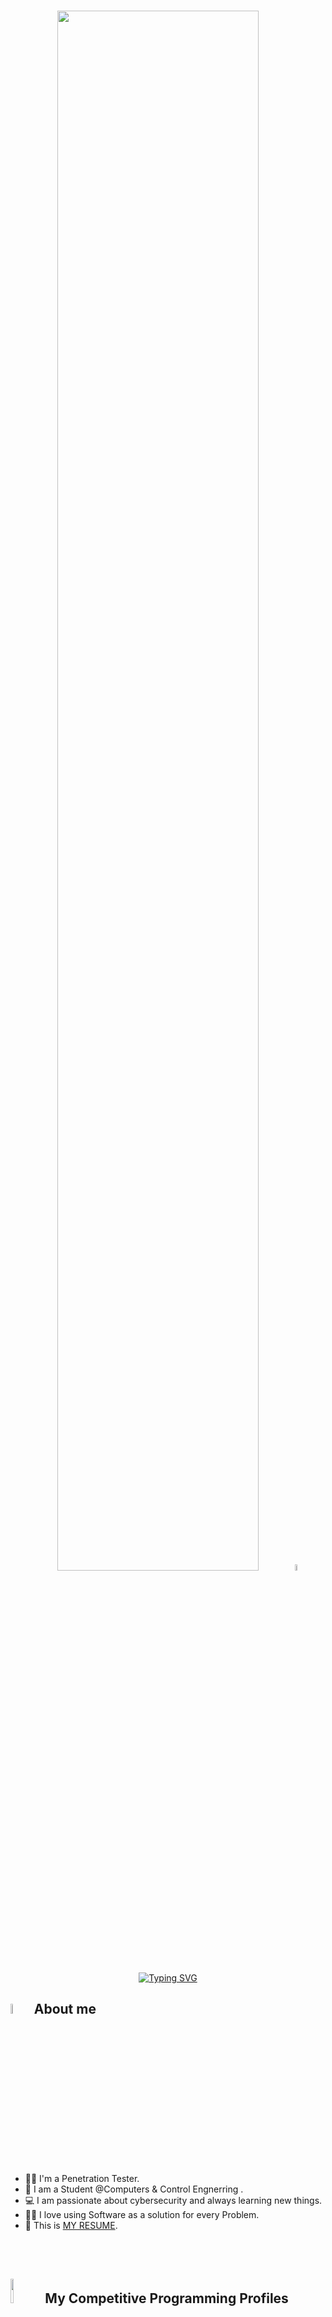 <h1 align="center"><img src="https://i.postimg.cc/YSVCgVGC/Hi-I-m-Ziad-Mohamed-1.gif" width="80%"> <img src="https://media.giphy.com/media/hvRJCLFzcasrR4ia7z/giphy.gif" width="5%"></h1>


<p align="center">
  <a href="https://git.io/typing-svg"><img src="https://readme-typing-svg.demolab.com?font=Fira+Code&pause=1000&color=D2A306&center=true&vCenter=true&random=false&width=600&lines=I+am+Penetration+Tester+%40DEPI;2nd+Place+at+IEEE+Egypt+AP-S+%2F+MTT-S+Joint+Chapter;3rd+Place+at+Orange+Digital+Center;Winner+at+NASA+Space+Apps+Cairo;Always+learning+new+things;Using+Software+as+a+solution+for+every+Problem" alt="Typing SVG" /></a>


</p>

## <img src = "https://i.pinimg.com/originals/3f/7e/4e/3f7e4eff7c96e9fe4b8b4b1ff3f7bdb5.gif" width = 6.5%> About me

<!-- <img align="right" src="https://i.postimg.cc/VNb8yNvz/Brown-UI-Frame-Types-of-Quadrilaterals-Who-am-I-Game-Presentation-3.png" width=20%> -->

- 👨‍💻 I'm a Penetration Tester.
- :school: I am a Student @Computers & Control Engnerring .
- :computer: I am passionate about cybersecurity and always learning new things.
- ✍🏻 I love using Software as a solution for every Problem.
- :thinking: This is [MY RESUME](https://drive.google.com/file/d/1eU5wDk_DQVDH2NpAKMmVX4JIakW_7HnM/view?usp=sharing).
<be>


<br><br>
## <img src="https://media4.giphy.com/media/dMLmQfCO7lCA2gX3tw/giphy.gif?cid=ecf05e47ak6mwfu812269zzr8ydv529109qzpb8rszwnja9e&rid=giphy.gif&ct=s" width=10%> My Competitive Programming Profiles

<div align="center" width="100%">
  <a href="https://www.spaceappschallenge.org/"><img src="https://i.postimg.cc/jjYfNLG1/space-apps-cairo-7m-Te-Oti-width-500.jpg" alt="Nasa Space Apps Cairo" width="8%"/></a>
  &emsp; 
  <a href="https://r8.ieee.org/egypt-apmtt/?fbclid=IwY2xjawHMGgxleHRuA2FlbQIxMAABHSsD17TOzmKFqQo8zYZ5dujbIknrzdXV2_hCaTbM642VCJYsWUWFVA3csQ_aem_HLduMsbZR_M_8Ll611aYvg"><img src="https://i.postimg.cc/2j9BGHsh/My-Chapter-Logo-1.png" alt="IEEE Egypt AP-S / MTT-S Joint Chapter " width="12%"/></a>
  &emsp;
  <a href="https://www.orangedigitalcenters.com/country/EG/home"><img src="https://i.postimg.cc/1zSgXbFh/images.png" alt="Orange Digital Center" width="6%"/></a>
  &emsp;
  <a href="https://acpc.global/"><img src="https://i.postimg.cc/BZzXHjFC/ACPC-LOGO-n-1-209x300.png" alt="ACPC" width="4%"/></a>
  &emsp;
</div>

## <img src="https://github.com/7oSkaaa/7oSkaaa/blob/main/Images/Connect-with-me.gif?raw=true" width="10%"> Connect with me
<p align="center">
	<a href="mziad@gmail.com"><img img src="https://img.shields.io/badge/gmail-%23EA4335.svg?style=plastic&logo=gmail&logoColor=white" alt="Gmail"/></a>
	<a href="https://github.com/zeyad-mohamedd"><img src="https://img.shields.io/badge/github-%23181717.svg?style=plastic&logo=github&logoColor=white" alt="GitHub"/></a>
	<a href="https://wa.me/0201013358588"><img src="https://img.shields.io/badge/whatsapp-%2325D366.svg?style=plastic&logo=whatsapp&logoColor=white" alt="Whatsapp"/></a>
	<a href="www.linkedin.com/in/ziad-mohamed-759a73240"><img src="https://img.shields.io/badge/linkedin-%230A66C2.svg?style=plastic&logo=linkedin&logoColor=white" alt="LinkedIn"/></a>
	<a href="https://www.facebook.com/ziiadmohamedtaha"><img src="https://img.shields.io/badge/facebook-%231877F2.svg?style=plastic&logo=facebook&logoColor=white" alt="Facebook"/></a>
	<a href="https://www.instagram.com/ziadtahaaa/"><img src="https://img.shields.io/badge/instagram-%23E4405F.svg?style=plastic&logo=instagram&logoColor=white" alt="Instagram"/></a>
	<a href="https://msng.link/o/?ziadtahaaa"><img src="https://img.shields.io/badge/snapchat-%23FFFC00.svg?style=plastic&logo=snapchat&logoColor=black" alt="Snap Chat"/></a>
</p>




## <img src="https://media2.giphy.com/media/QssGEmpkyEOhBCb7e1/giphy.gif?cid=ecf05e47a0n3gi1bfqntqmob8g9aid1oyj2wr3ds3mg700bl&rid=giphy.gif" width ="3%"> My Skills

### <img src = "https://github.com/7oSkaaa/7oSkaaa/blob/main/Images/Programming_Languages.gif?raw=true" width=5%> Programming languages

<p align="center"> 
  &emsp; 
  <a href="https://www.cprogramming.com/" target="_blank"> 
    <img alt="C" src="https://img.shields.io/badge/C%20-%232370ED.svg?style=plastic&logo=c&logoColor=white">
  </a> 
  &emsp;
  <a href="https://www.w3schools.com/cpp/" target="_blank"> 
    <img alt="C++" src="https://img.shields.io/badge/C++%20-%2300599C.svg?style=plastic&logo=c%2B%2B&logoColor=white">
  </a> 
  &emsp;
  <a href="https://developer.mozilla.org/en-US/docs/Web/JavaScript" target="_blank"> 
     <img alt="JavaScript" src="https://img.shields.io/badge/JavaScript%20-%23F7DF1E.svg?style=plastic&logo=javascript&logoColor=black">
   </a>
  &emsp;
  <a href="https://www.java.com" target="_blank"> 
    <img alt="Java" src="https://img.shields.io/badge/Java-%23007396.svg?style=plastic&logo=java&logoColor=white">
  </a>
  &emsp;
   <a href="https://www.python.org" target="_blank">
    <img alt="Python" src="https://img.shields.io/badge/Python%20-%2314354C.svg?style=plastic&logo=python&logoColor=white">
  </a>
</p>
 
 ### <img src = "https://github.com/7oSkaaa/7oSkaaa/blob/main/Images/Software_Tools.gif?raw=true" width=5%>  Software & Tools

<p align="center">
  &emsp; <a href="#"><img alt="Git" src="https://img.shields.io/badge/Git%20-%23F05033.svg?style=plastic&logo=git&logoColor=white"></a> 
  &emsp; <a href="#"><img alt="GitHub" src="https://img.shields.io/badge/github-%23181717.svg?style=plastic&logo=github&logoColor=white"></a> 
  &emsp; <a href="#"><img alt="Markdown" src="https://img.shields.io/badge/Markdown-000000?style=plastic&logo=markdown&logoColor=white"></a> 
  &emsp; <a href="#"><img alt="JSON" src="https://img.shields.io/badge/json-%23000000.svg?style=plastic&logo=json&logoColor=white"></a> 
  &emsp; <a href="#"><img src="https://img.shields.io/badge/mysql-%234479A1.svg?&style=plastic&logo=mysql&logoColor=white"/></a> 
</p>

 ### <img src = "https://github.com/7oSkaaa/7oSkaaa/blob/main/Images/OS.gif?raw=true" width=5%>  Operating Systems 
<p align="center">
  &emsp;
    <a href="#"><img src="https://img.shields.io/badge/Linux-FCC624?style=plastic&logo=linux&logoColor=black"></a>
  &emsp;
    <a href="#"><img src="https://img.shields.io/badge/Ubuntu-E95420?style=plastic&logo=ubuntu&logoColor=white"></a>
  &emsp;
    <a href="#"><img src="https://img.shields.io/badge/Windows-0078D6?style=plastic&logo=windows&logoColor=white"></a>
  
</p>

<br> 

---

<p align = "center">
	<a href="https://github.com/piyushsuthar/github-readme-quotes"> <img alt = "Quote" src="https://quotes-github-readme.vercel.app/api?type=horizontal&theme=tokyonight&animation=grow_out_in&quoteCategory=programming">
</p>
